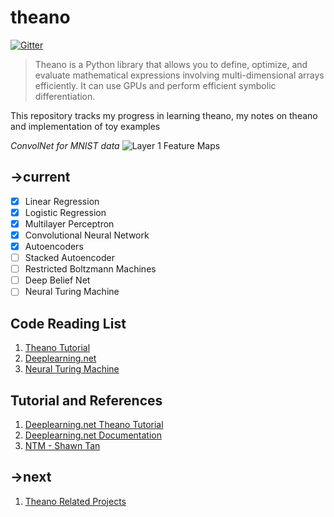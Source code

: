 # theano

[![Gitter](https://badges.gitter.im/Join%20Chat.svg)](https://gitter.im/suriyadeepan/theano?utm_source=badge&utm_medium=badge&utm_campaign=pr-badge&utm_content=badge)

> Theano is a Python library that allows you to define, optimize, and evaluate mathematical expressions involving multi-dimensional arrays efficiently. It can use GPUs and perform efficient symbolic differentiation.

This repository tracks my progress in learning theano, my notes on theano and implementation of toy examples

*ConvolNet for MNIST data*
![Layer 1 Feature Maps](https://media.giphy.com/media/xTk9ZZtohJugv8coKY/giphy.gif "Layer 1 Feature Maps")

## ->current
- [x] Linear Regression
- [x] Logistic Regression
- [x] Multilayer Perceptron
- [x] Convolutional Neural Network
- [x] Autoencoders
- [ ] Stacked Autoencoder
- [ ] Restricted Boltzmann Machines
- [ ] Deep Belief Net
- [ ] Neural Turing Machine

## Code Reading List
1. [Theano Tutorial](https://github.com/Newmu/Theano-Tutorials)
2. [Deeplearning.net](https://github.com/lisa-lab/DeepLearningTutorials)
3. [Neural Turing Machine](https://github.com/shawntan/neural-turing-machines)

## Tutorial and References
1. [Deeplearning.net Theano Tutorial](http://deeplearning.net/software/theano/tutorial/)
2. [Deeplearning.net Documentation](http://deeplearning.net/software/theano/)
3. [NTM - Shawn Tan](https://blog.wtf.sg/2014/10/27/neural-turing-machines-a-first-look/)

## ->next

1. [Theano Related Projects](https://github.com/Theano/Theano/wiki/Related-projects)

